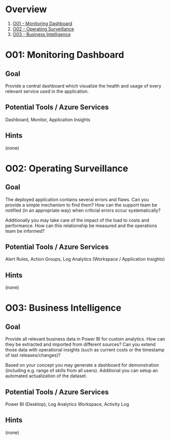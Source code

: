 # Overview
1. [O01 - Monitoring Dashboard](#o01-monitoring-dashboard)
1. [O02 - Operating Surveillance](#o02-operating-surveillance)
1. [O03 - Business Intelligence](#o03-business-intelligence)

# O01: Monitoring Dashboard
## Goal
Provide a central dashboard which visualize the health and usage of every relevant service used in the application.

## Potential Tools / Azure Services
Dashboard, Monitor, Application Insights

## Hints
(none)

# O02: Operating Surveillance
## Goal
The deployed application contains several errors and flaws. Can you provide a simple mechanism to find them? How can the support team be notified (in an appropriate way) when criticial errors occur systematically?

Additionally you may take care of the impact of the load to costs and performance. How can this relationship be measured and the operations team be informed?

## Potential Tools / Azure Services
Alert Rules, Action Groups, Log Analytics (Workspace / Application Insights)

## Hints
(none)

# O03: Business Intelligence
## Goal
Provide all relevant business data in Power BI for custom analytics. How can they be extracted and imported from different sources? Can you extend those data with operational insights (such as current costs or the timestamp of last releases/changes)?

Based on your concept you may generate a dashboard for demonstration (including e.g. range of skills from all users). Additional you can setup an automated actualization of the dataset.

## Potential Tools / Azure Services
Power BI (Desktop), Log Analytics Workspace, Activity Log

## Hints
(none)
